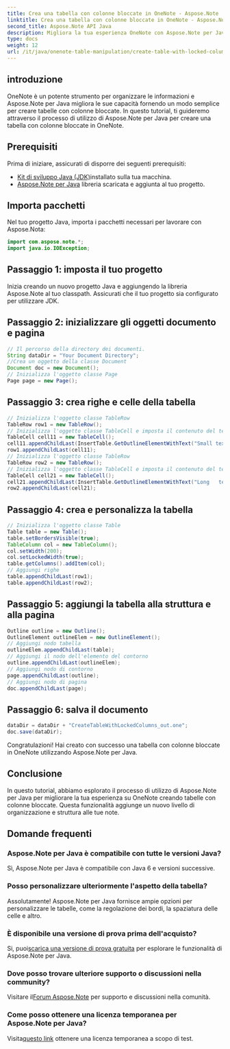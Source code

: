 ```yaml
---
title: Crea una tabella con colonne bloccate in OneNote - Aspose.Note
linktitle: Crea una tabella con colonne bloccate in OneNote - Aspose.Note
second_title: Aspose.Note API Java
description: Migliora la tua esperienza OneNote con Aspose.Note per Java. Scopri come creare tabelle con colonne bloccate utilizzando una guida passo passo. Scarica la prova gratis adesso!
type: docs
weight: 12
url: /it/java/onenote-table-manipulation/create-table-with-locked-columns/
---
```

## introduzione
OneNote è un potente strumento per organizzare le informazioni e Aspose.Note per Java migliora le sue capacità fornendo un modo semplice per creare tabelle con colonne bloccate. In questo tutorial, ti guideremo attraverso il processo di utilizzo di Aspose.Note per Java per creare una tabella con colonne bloccate in OneNote.
## Prerequisiti
Prima di iniziare, assicurati di disporre dei seguenti prerequisiti:
- [Kit di sviluppo Java (JDK)](https://www.oracle.com/java/technologies/javase-downloads.html)installato sulla tua macchina.
- [Aspose.Note per Java](https://downloads.aspose.com/note/java) libreria scaricata e aggiunta al tuo progetto.
## Importa pacchetti
Nel tuo progetto Java, importa i pacchetti necessari per lavorare con Aspose.Nota:
```java
import com.aspose.note.*;
import java.io.IOException;
```
## Passaggio 1: imposta il tuo progetto
Inizia creando un nuovo progetto Java e aggiungendo la libreria Aspose.Note al tuo classpath. Assicurati che il tuo progetto sia configurato per utilizzare JDK.
## Passaggio 2: inizializzare gli oggetti documento e pagina
```java
// Il percorso della directory dei documenti.
String dataDir = "Your Document Directory";
//Crea un oggetto della classe Document
Document doc = new Document();
// Inizializza l'oggetto classe Page
Page page = new Page();
```
## Passaggio 3: crea righe e celle della tabella
```java
// Inizializza l'oggetto classe TableRow
TableRow row1 = new TableRow();
// Inizializza l'oggetto classe TableCell e imposta il contenuto del testo
TableCell cell11 = new TableCell();
cell11.appendChildLast(InsertTable.GetOutlineElementWithText("Small text"));
row1.appendChildLast(cell11);
// Inizializza l'oggetto classe TableRow
TableRow row2 = new TableRow();
// Inizializza l'oggetto classe TableCell e imposta il contenuto del testo
TableCell cell21 = new TableCell();
cell21.appendChildLast(InsertTable.GetOutlineElementWithText("Long   text    with    several   words and    spaces."));
row2.appendChildLast(cell21);
```
## Passaggio 4: crea e personalizza la tabella
```java
// Inizializza l'oggetto classe Table
Table table = new Table();
table.setBordersVisible(true);
TableColumn col = new TableColumn();
col.setWidth(200);
col.setLockedWidth(true);
table.getColumns().addItem(col);
// Aggiungi righe
table.appendChildLast(row1);
table.appendChildLast(row2);
```
## Passaggio 5: aggiungi la tabella alla struttura e alla pagina
```java
Outline outline = new Outline();
OutlineElement outlineElem = new OutlineElement();
// Aggiungi nodo tabella
outlineElem.appendChildLast(table);
// Aggiungi il nodo dell'elemento del contorno
outline.appendChildLast(outlineElem);
// Aggiungi nodo di contorno
page.appendChildLast(outline);
// Aggiungi nodo di pagina
doc.appendChildLast(page);
```
## Passaggio 6: salva il documento
```java
dataDir = dataDir + "CreateTableWithLockedColumns_out.one";
doc.save(dataDir);
```
Congratulazioni! Hai creato con successo una tabella con colonne bloccate in OneNote utilizzando Aspose.Note per Java.
## Conclusione
In questo tutorial, abbiamo esplorato il processo di utilizzo di Aspose.Note per Java per migliorare la tua esperienza su OneNote creando tabelle con colonne bloccate. Questa funzionalità aggiunge un nuovo livello di organizzazione e struttura alle tue note.
## Domande frequenti
### Aspose.Note per Java è compatibile con tutte le versioni Java?
Sì, Aspose.Note per Java è compatibile con Java 6 e versioni successive.
### Posso personalizzare ulteriormente l'aspetto della tabella?
Assolutamente! Aspose.Note per Java fornisce ampie opzioni per personalizzare le tabelle, come la regolazione dei bordi, la spaziatura delle celle e altro.
### È disponibile una versione di prova prima dell'acquisto?
 Si, puoi[scarica una versione di prova gratuita](https://releases.aspose.com/) per esplorare le funzionalità di Aspose.Note per Java.
### Dove posso trovare ulteriore supporto o discussioni nella community?
 Visitare il[Forum Aspose.Note](https://forum.aspose.com/c/note/28) per supporto e discussioni nella comunità.
### Come posso ottenere una licenza temporanea per Aspose.Note per Java?
 Visita[questo link](https://purchase.aspose.com/temporary-license/) ottenere una licenza temporanea a scopo di test.